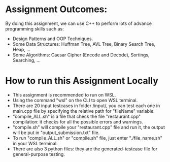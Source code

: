 # Assignment Outcomes:
By doing this assignment, we can use C++ to perform lots of advance programming skills such as:
- Design Patterns and OOP Techniques.
- Some Data Structures: Huffman Tree, AVL Tree, Binary Search Tree, Heap, ...
- Some Algorithms: Caesar Cipher (Encode and Decode), Sortings, Searching, ...

# How to run this Assignment Locally
- This assignment is recommended to run on WSL.
- Using the command "wsl" on the CLI to open WSL terminal.
- There are 20 input testcases in folder /input/, you can test each one in main.cpp file by specifying the relative path for "fileName" variable.
- "compile_ALL.sh" is a file that check the file "restaurant.cpp" compilation: it checks for all the possible errors and warnings.
- "compile.sh" will compile your "restaurant.cpp" file and run it, the output will be put in "output_submission.txt" file.
- To run "compile_ALL.sh" or "compile.sh" file, just enter "./file_name.sh" in your WSL terminal.
- There are also 3 python files: they are the generated-testcase file for general-purpose testing.
